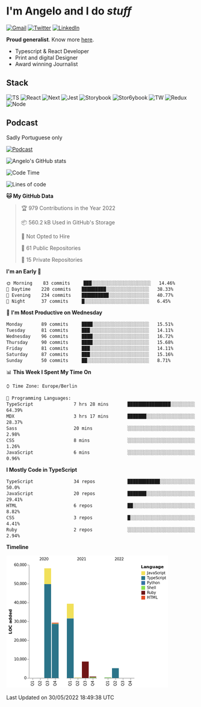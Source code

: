 # I'm Angelo and I do _stuff_

[![Gmail](https://img.shields.io/badge/Gmail-D14836?style=for-the-badge&logo=gmail&logoColor=white)](mailto:oiangelodias@gmail.com)
[![Twitter](https://img.shields.io/badge/Twitter-1DA1F2?style=for-the-badge&logo=twitter&logoColor=white)](https://www.twitter.com/oicronofobico)
[![LinkedIn](https://img.shields.io/badge/LinkedIn-0077B5?style=for-the-badge&logo=linkedin&logoColor=white)](https://www.linkedin.com/in/angelod1as/)

**Proud generalist**. Know more [here](http://www.angelodias.com.br/).

- Typescript & React Developer
- Print and digital Designer
- Award winning Journalist

## Stack

![TS](https://img.shields.io/badge/TypeScript-007ACC?style=for-the-badge&logo=typescript&logoColor=white)
![React](https://img.shields.io/badge/React-20232A?style=for-the-badge&logo=react&logoColor=61DAFB)
![Next](https://img.shields.io/badge/next.js-000000?style=for-the-badge&logo=nextdotjs&logoColor=white)
![Jest](https://img.shields.io/badge/Jest-C21325?style=for-the-badge&logo=jest&logoColor=white)
![Storybook](https://img.shields.io/badge/storybook-FF4785?style=for-the-badge&logo=storybook&logoColor=white)
![Stor6ybook](https://img.shields.io/badge/Figma-F24E1E?style=for-the-badge&logo=figma&logoColor=white)
![TW](https://img.shields.io/badge/Tailwind_CSS-38B2AC?style=for-the-badge&logo=tailwind-css&logoColor=white)
![Redux](https://img.shields.io/badge/Redux-593D88?style=for-the-badge&logo=redux&logoColor=white)
![Node](https://img.shields.io/badge/Node.js-339933?style=for-the-badge&logo=nodedotjs&logoColor=white)

## Podcast

Sadly Portuguese only

[![Podcast](https://user-images.githubusercontent.com/13950513/143299819-ef1f5a9b-f29b-4c52-b2c4-2cdb9dafa640.png)](http://anchor.fm/cronofobia)


![Angelo's GitHub stats](https://github-readme-stats.vercel.app/api?username=angelod1as&show_icons=true&theme=dark)

<!--START_SECTION:waka-->
![Code Time](http://img.shields.io/badge/Code%20Time-0%20secs-blue)

![Lines of code](https://img.shields.io/badge/From%20Hello%20World%20I%27ve%20Written-142%20Thousand%20lines%20of%20code-blue)

**🐱 My GitHub Data** 

> 🏆 979 Contributions in the Year 2022
 > 
> 📦 560.2 kB Used in GitHub's Storage 
 > 
> 🚫 Not Opted to Hire
 > 
> 📜 61 Public Repositories 
 > 
> 🔑 15 Private Repositories  
 > 
**I'm an Early 🐤** 

```text
🌞 Morning    83 commits     ███░░░░░░░░░░░░░░░░░░░░░░   14.46% 
🌆 Daytime    220 commits    █████████░░░░░░░░░░░░░░░░   38.33% 
🌃 Evening    234 commits    ██████████░░░░░░░░░░░░░░░   40.77% 
🌙 Night      37 commits     █░░░░░░░░░░░░░░░░░░░░░░░░   6.45%

```
📅 **I'm Most Productive on Wednesday** 

```text
Monday       89 commits     ████░░░░░░░░░░░░░░░░░░░░░   15.51% 
Tuesday      81 commits     ███░░░░░░░░░░░░░░░░░░░░░░   14.11% 
Wednesday    96 commits     ████░░░░░░░░░░░░░░░░░░░░░   16.72% 
Thursday     90 commits     ████░░░░░░░░░░░░░░░░░░░░░   15.68% 
Friday       81 commits     ███░░░░░░░░░░░░░░░░░░░░░░   14.11% 
Saturday     87 commits     ███░░░░░░░░░░░░░░░░░░░░░░   15.16% 
Sunday       50 commits     ██░░░░░░░░░░░░░░░░░░░░░░░   8.71%

```


📊 **This Week I Spent My Time On** 

```text
⌚︎ Time Zone: Europe/Berlin

💬 Programming Languages: 
TypeScript               7 hrs 28 mins       ████████████████░░░░░░░░░   64.39% 
MDX                      3 hrs 17 mins       ███████░░░░░░░░░░░░░░░░░░   28.37% 
Sass                     20 mins             ░░░░░░░░░░░░░░░░░░░░░░░░░   2.98% 
CSS                      8 mins              ░░░░░░░░░░░░░░░░░░░░░░░░░   1.26% 
JavaScript               6 mins              ░░░░░░░░░░░░░░░░░░░░░░░░░   0.96%

```

**I Mostly Code in TypeScript** 

```text
TypeScript               34 repos            ████████████░░░░░░░░░░░░░   50.0% 
JavaScript               20 repos            ███████░░░░░░░░░░░░░░░░░░   29.41% 
HTML                     6 repos             ██░░░░░░░░░░░░░░░░░░░░░░░   8.82% 
CSS                      3 repos             █░░░░░░░░░░░░░░░░░░░░░░░░   4.41% 
Ruby                     2 repos             ░░░░░░░░░░░░░░░░░░░░░░░░░   2.94%

```


**Timeline**

![Chart not found](https://raw.githubusercontent.com/angelod1as/angelod1as/main/charts/bar_graph.png) 


 Last Updated on 30/05/2022 18:49:38 UTC
<!--END_SECTION:waka-->
